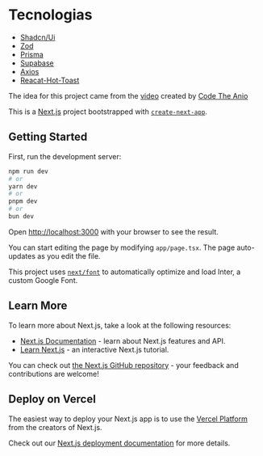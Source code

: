 # Tecnologias

- [Shadcn/Ui]()
- [Zod](https://zod.dev/?id=installation)
- [Prisma](https://www.prisma.io/docs/getting-started)
- [Supabase]()
- [Axios](https://axios-http.com/ptbr/docs/intro)
- [Reacat-Hot-Toast](https://react-hot-toast.com/)

The idea for this project came from the [video](https://youtu.be/5miHyP6lExg?si=ovYh9aPR0Sii76nL) created by [Code The Anio](https://www.youtube.com/@codewithantonio)

This is a [Next.js](https://nextjs.org/) project bootstrapped with [`create-next-app`](https://github.com/vercel/next.js/tree/canary/packages/create-next-app).

## Getting Started

First, run the development server:

```bash
npm run dev
# or
yarn dev
# or
pnpm dev
# or
bun dev
```

Open [http://localhost:3000](http://localhost:3000) with your browser to see the result.

You can start editing the page by modifying `app/page.tsx`. The page auto-updates as you edit the file.

This project uses [`next/font`](https://nextjs.org/docs/basic-features/font-optimization) to automatically optimize and load Inter, a custom Google Font.

## Learn More

To learn more about Next.js, take a look at the following resources:

- [Next.js Documentation](https://nextjs.org/docs) - learn about Next.js features and API.
- [Learn Next.js](https://nextjs.org/learn) - an interactive Next.js tutorial.

You can check out [the Next.js GitHub repository](https://github.com/vercel/next.js/) - your feedback and contributions are welcome!

## Deploy on Vercel

The easiest way to deploy your Next.js app is to use the [Vercel Platform](https://vercel.com/new?utm_medium=default-template&filter=next.js&utm_source=create-next-app&utm_campaign=create-next-app-readme) from the creators of Next.js.

Check out our [Next.js deployment documentation](https://nextjs.org/docs/deployment) for more details.
